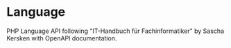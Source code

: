 # Language
PHP Language API following "IT-Handbuch für Fachinformatiker" by Sascha Kersken with OpenAPI documentation.
